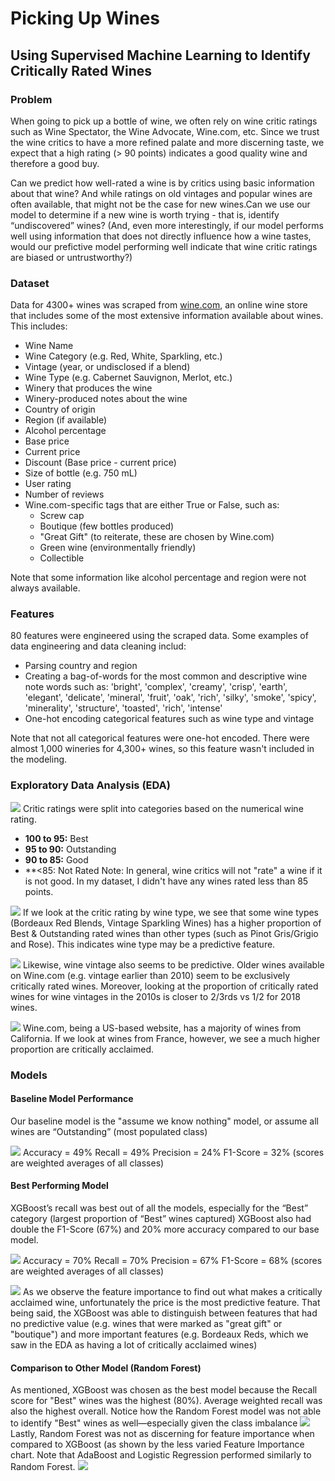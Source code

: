 # Picking Up Wines
## Using Supervised Machine Learning to Identify Critically Rated Wines

### Problem
When going to pick up a bottle of wine, we often rely on wine critic ratings such as Wine Spectator, the Wine Advocate, Wine.com, etc. Since we trust the wine critics to have a more refined palate and more discerning taste, we expect that a high rating (> 90 points) indicates a good quality wine and therefore a good buy. 

Can we predict how well-rated a wine is by critics using basic information about that wine? And while ratings on old vintages and popular wines are often available, that might not be the case for new wines.Can we use our model to determine if a new wine is worth trying  - that is, identify “undiscovered” wines? (And, even more interestingly, if our model performs well using information that does not directly influence how a wine tastes, would our prefictive model performing well indicate that wine critic ratings are biased or untrustworthy?)

### Dataset
Data for 4300+ wines was scraped from [wine.com](wine.com), an online wine store that includes some of the most extensive information available about wines. This includes:
- Wine Name
- Wine Category (e.g. Red, White, Sparkling, etc.)
- Vintage (year, or undisclosed if a blend)
- Wine Type (e.g. Cabernet Sauvignon, Merlot, etc.)
- Winery that produces the wine
- Winery-produced notes about the wine
- Country of origin
- Region (if available)
- Alcohol percentage
- Base price
- Current price
- Discount (Base price - current price)
- Size of bottle (e.g. 750 mL)
- User rating
- Number of reviews
- Wine.com-specific tags that are either True or False, such as:
    - Screw cap
    - Boutique (few bottles produced)
    - "Great Gift" (to reiterate, these are chosen by Wine.com)
    - Green wine (environmentally friendly)
    - Collectible

Note that some information like alcohol percentage and region were not always available.

### Features
80 features were engineered using the scraped data. Some examples of data engineering and data cleaning includ:
- Parsing country and region
- Creating a bag-of-words for the most common and descriptive wine note words such as:
'bright', 'complex', 'creamy', 'crisp', 'earth', 'elegant', 'delicate', 'mineral', 'fruit', 'oak', 'rich', 'silky', 'smoke', 'spicy', 'minerality', 'structure', 'toasted', 'rich', 'intense'
- One-hot encoding categorical features such as wine type and vintage

Note that not all categorical features were one-hot encoded. There were almost 1,000 wineries for 4,300+ wines, so this feature wasn't included in the modeling.

### Exploratory Data Analysis (EDA)

![](images/eda-critic-rating-distribution.png)
Critic ratings were split into categories based on the numerical wine rating.
- **100 to 95:** Best
- **95 to 90:** Outstanding
- **90 to 85:**  Good
- **<85: Not Rated
Note: In general, wine critics will not "rate" a wine if it is not good. In my dataset, I didn't have any wines rated less than 85 points.

![](images/eda-critic-rating-by-wine-type.png)
If we look at the critic rating by wine type, we see that some wine types (Bordeaux Red Blends, Vintage Sparkling Wines) has a higher proportion of Best & Outstanding rated wines than other types (such as Pinot Gris/Grigio and Rose). This indicates wine type may be a predictive feature.

![](images/eda-critic-rating-by-wine-vintage.png)
Likewise, wine vintage also seems to be predictive. Older wines available on Wine.com (e.g. vintage earlier than 2010) seem to be exclusively critically rated wines. Moreover, looking at the proportion of critically rated wines for wine vintages in the 2010s is closer to 2/3rds vs 1/2 for 2018 wines.

![](images/eda-critic-rating-by-region.png)
Wine.com, being a US-based website, has a majority of wines from California. If we look at wines from France, however, we see a much higher proportion are critically acclaimed. 


### Models

#### Baseline Model Performance
Our baseline model is the "assume we know nothing" model,  or assume all wines are “Outstanding” (most populated class)

![](images/confusion-matrix-baseline.png)
Accuracy = 49%
Recall = 49%
Precision = 24%
F1-Score = 32% 
(scores are weighted averages of all classes)


#### Best Performing Model
XGBoost’s recall was best out of all the models, especially for the “Best” category (largest proportion of “Best” wines captured)
XGBoost also had double the F1-Score (67%) and 20% more accuracy compared to our base model. 

![](images/confusion-matrix-xgboost.png)
Accuracy = 70%
Recall = 70%
Precision = 67%
F1-Score = 68% 
(scores are weighted averages of all classes)

![](images/feature-importance-xgboost.png)
As we observe the feature importance to find out what makes a critically acclaimed wine, unfortunately the price is the most predictive feature. That being said, the XGBoost was able to distinguish between features that had no predictive value (e.g.  wines that were marked as "great gift" or "boutique") and more important features (e.g. Bordeaux Reds, which we saw in the EDA as having a lot of critically acclaimed wines)

#### Comparison to Other Model (Random Forest)
As mentioned, XGBoost was chosen as the best model because the Recall score for "Best" wines was the highest (80%). Average weighted recall was also the highest overall. Notice how the Random Forest model was not able to identify "Best" wines as well—especially given the class imbalance
![](images/confusion-matrix-random-forest.png)
Lastly, Random Forest was not as discerning for feature importance when compared to XGBoost (as shown by the less varied Feature Importance chart. Note that AdaBoost and Logistic Regression performed similarly to Random Forest.
![](images/feature-importance-random-forest.png)

